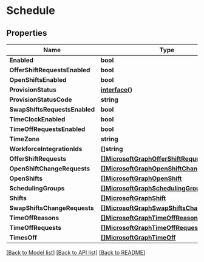 # Schedule

## Properties

Name | Type | Description | Notes
------------ | ------------- | ------------- | -------------
**Enabled** | **bool** |  | [optional] 
**OfferShiftRequestsEnabled** | **bool** |  | [optional] 
**OpenShiftsEnabled** | **bool** |  | [optional] 
**ProvisionStatus** | [**interface{}**](.md) |  | [optional] 
**ProvisionStatusCode** | **string** |  | [optional] 
**SwapShiftsRequestsEnabled** | **bool** |  | [optional] 
**TimeClockEnabled** | **bool** |  | [optional] 
**TimeOffRequestsEnabled** | **bool** |  | [optional] 
**TimeZone** | **string** |  | [optional] 
**WorkforceIntegrationIds** | **[]string** |  | [optional] 
**OfferShiftRequests** | [**[]MicrosoftGraphOfferShiftRequest**](microsoft.graph.offerShiftRequest.md) |  | [optional] 
**OpenShiftChangeRequests** | [**[]MicrosoftGraphOpenShiftChangeRequest**](microsoft.graph.openShiftChangeRequest.md) |  | [optional] 
**OpenShifts** | [**[]MicrosoftGraphOpenShift**](microsoft.graph.openShift.md) |  | [optional] 
**SchedulingGroups** | [**[]MicrosoftGraphSchedulingGroup**](microsoft.graph.schedulingGroup.md) |  | [optional] 
**Shifts** | [**[]MicrosoftGraphShift**](microsoft.graph.shift.md) |  | [optional] 
**SwapShiftsChangeRequests** | [**[]MicrosoftGraphSwapShiftsChangeRequest**](microsoft.graph.swapShiftsChangeRequest.md) |  | [optional] 
**TimeOffReasons** | [**[]MicrosoftGraphTimeOffReason**](microsoft.graph.timeOffReason.md) |  | [optional] 
**TimeOffRequests** | [**[]MicrosoftGraphTimeOffRequest**](microsoft.graph.timeOffRequest.md) |  | [optional] 
**TimesOff** | [**[]MicrosoftGraphTimeOff**](microsoft.graph.timeOff.md) |  | [optional] 

[[Back to Model list]](../README.md#documentation-for-models) [[Back to API list]](../README.md#documentation-for-api-endpoints) [[Back to README]](../README.md)


